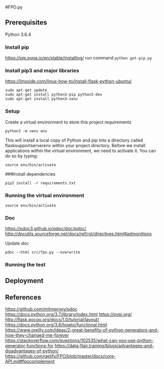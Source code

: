 #FPO.py

## Prerequisites
Python 3.6.4

### Install pip
https://pip.pypa.io/en/stable/installing/
run command `python get-pip.py`

### Install pip3 and major libraries
https://linoxide.com/linux-how-to/install-flask-python-ubuntu/

```
sudo apt-get update
sudo apt-get install python3-pip python3-dev
sudo apt-get install python3-venv
```
### Setup

Create a virtual environment to store this project requirements
```
python3 -m venv env
```

This will install a local copy of Python and pip into a directory called flasksupportserverenv within your project directory.
Before we install applications within the virtual environment, we need to activate it. You can do so by typing:

```
source env/bin/activate
```

###Install dependencies
```
pip3 install -r requirements.txt
```

### Running the virtual environment
```
source env/bin/activate
```

### Doc 
https://pdoc3.github.io/pdoc/doc/pdoc/
http://docutils.sourceforge.net/docs/ref/rst/directives.html#admonitions

Update doc
```
pdoc --html src/fpo.py --overwrite
```
### Running the test


## Deployment



## References
https://github.com/mitmproxy/pdoc
https://docs.python.org/3.7/library/index.html
https://pypi.org/
http://flask.pocoo.org/docs/1.0/tutorial/layout/
https://docs.python.org/3.6/howto/functional.html
https://www.oreilly.com/ideas/2-great-benefits-of-python-generators-and-how-they-changed-me-forever
https://stackoverflow.com/questions/102535/what-can-you-use-python-generator-functions-for
https://data-flair.training/blogs/advantages-and-disadvantages-of-python/
https://github.com/getify/FPO/blob/master/docs/core-API.md#fpocomplement